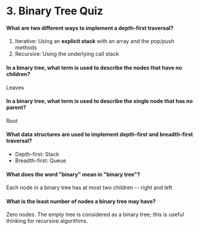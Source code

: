 # 3. Binary Tree Quiz

#### What are two different ways to implement a depth-first traversal?

1. Iterative: Using an **explicit stack** with an array and the pop/push methods
2. Recursive: Using the underlying call stack

#### In a binary tree, what term is used to describe the nodes that have no children?

Leaves

#### In a binary tree, what term is used to describe the single node that has no parent?

Root

#### What data structures are used to implement depth-first and breadth-first traversal?

- Depth-first: Stack
- Breadth-first: Queue

#### What does the word "binary" mean in "binary tree"?

Each node in a binary tree has at most two children -- right and left

#### What is the least number of nodes a binary tree may have?

Zero nodes. The empty tree is considered as a binary tree; this is useful thinking for recursive algorithms.
